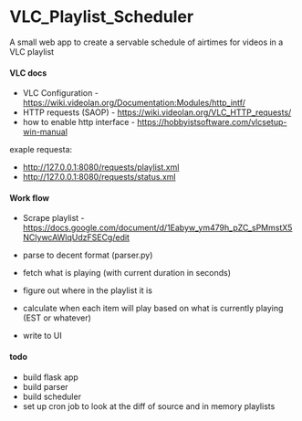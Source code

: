 # VLC_Playlist_Scheduler
A small web app to create a servable schedule of airtimes for videos in a VLC playlist

#### VLC docs ####
* VLC Configuration - https://wiki.videolan.org/Documentation:Modules/http_intf/
* HTTP requests (SAOP) - https://wiki.videolan.org/VLC_HTTP_requests/
* how to enable http interface - https://hobbyistsoftware.com/vlcsetup-win-manual

exaple requesta:
* http://127.0.0.1:8080/requests/playlist.xml
* http://127.0.0.1:8080/requests/status.xml

#### Work flow ####
* Scrape playlist - https://docs.google.com/document/d/1Eabyw_ym479h_pZC_sPMmstX5NClywcAWlqUdzFSECg/edit

* parse to decent format (parser.py)
* fetch what is playing (with current duration in seconds)
* figure out where in the playlist it is
* calculate when each item will play based on what is currently playing (EST or whatever)
* write to UI

#### todo ####
* build flask app
* build parser
* build scheduler
* set up cron job to look at the diff of source and in memory playlists
